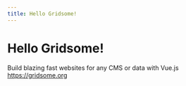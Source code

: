 ```yaml
---
title: Hello Gridsome!
---
```

# Hello Gridsome!

Build blazing fast websites for any CMS or data with Vue.js https://gridsome.org
